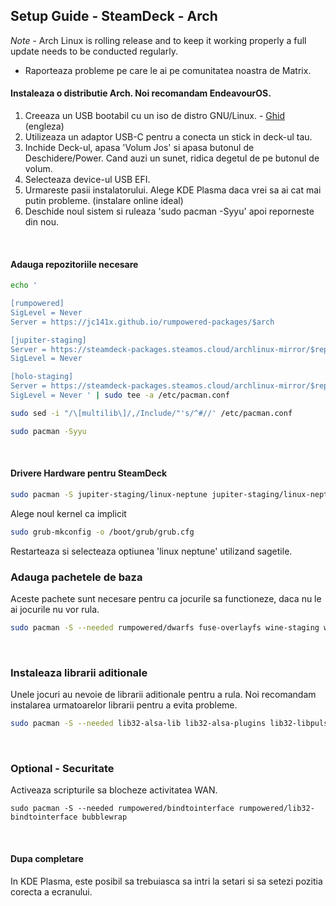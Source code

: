 ## Setup Guide - SteamDeck - Arch

*Note* - Arch Linux is rolling release and to keep it working properly a full update needs to be conducted regularly.

- Raporteaza probleme pe care le ai pe comunitatea noastra de Matrix.

#### Instaleaza o distributie Arch. Noi recomandam EndeavourOS.

1. Creeaza un USB bootabil cu un iso de distro GNU/Linux. - [Ghid](https://discovery.endeavouros.com/installation/create-install-media-usb-key/2021/03/) (engleza)
2. Utilizeaza un adaptor USB-C pentru a conecta un stick in deck-ul tau.
3. Inchide Deck-ul, apasa 'Volum Jos' si apasa butonul de Deschidere/Power. Cand auzi un sunet, ridica degetul de pe butonul de volum.
4. Selecteaza device-ul USB EFI.
5. Urmareste pasii instalatorului. Alege KDE Plasma daca vrei sa ai cat mai putin probleme. (instalare online ideal)
6. Deschide noul sistem si ruleaza 'sudo pacman -Syyu' apoi reporneste din nou.
<br>

#### Adauga repozitoriile necesare

```sh
echo '

[rumpowered]
SigLevel = Never
Server = https://jc141x.github.io/rumpowered-packages/$arch

[jupiter-staging]
Server = https://steamdeck-packages.steamos.cloud/archlinux-mirror/$repo/os/$arch
SigLevel = Never

[holo-staging]
Server = https://steamdeck-packages.steamos.cloud/archlinux-mirror/$repo/os/$arch
SigLevel = Never ' | sudo tee -a /etc/pacman.conf

sudo sed -i "/\[multilib\]/,/Include/"'s/^#//' /etc/pacman.conf

sudo pacman -Syyu
```
<br>

#### Drivere Hardware pentru SteamDeck

```sh
sudo pacman -S jupiter-staging/linux-neptune jupiter-staging/linux-neptune-headers jupiter-staging/linux-firmware-neptune jupiter-staging/jupiter-hw-support rumpowered/sc-controller
```

Alege noul kernel ca implicit

```sh
sudo grub-mkconfig -o /boot/grub/grub.cfg
```

Restarteaza si selecteaza optiunea 'linux neptune' utilizand sagetile.
<br>

### Adauga pachetele de baza 

Aceste pachete sunt necesare pentru ca jocurile sa functioneze, daca nu le ai jocurile nu vor rula.

```sh
sudo pacman -S --needed rumpowered/dwarfs fuse-overlayfs wine-staging wine-mono lib32-vulkan-icd-loader lib32-vulkan-radeon vulkan-radeon
```
<br>

### Instaleaza librarii aditionale

Unele jocuri au nevoie de librarii aditionale pentru a rula. Noi recomandam instalarea urmatoarelor librarii pentru a evita probleme.

```sh
sudo pacman -S --needed lib32-alsa-lib lib32-alsa-plugins lib32-libpulse lib32-openal lib32-zlib libgphoto2 libxcrypt-compat gst-plugins-base gst-plugins-good gst-plugins-ugly gst-plugins-bad gstreamer-vaapi gst-libav lib32-gst-plugins-base-libs lib32-gst-plugins-base lib32-gst-plugins-good
```
<br>

### Optional - Securitate

Activeaza scripturile sa blocheze activitatea WAN.

```
sudo pacman -S --needed rumpowered/bindtointerface rumpowered/lib32-bindtointerface bubblewrap
```
<br>

#### Dupa completare

In KDE Plasma, este posibil sa trebuiasca sa intri la setari si sa setezi pozitia corecta a ecranului.
